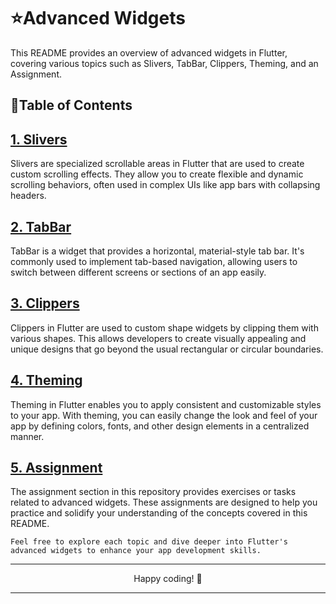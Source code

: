 
 
 # ⭐Advanced Widgets

This README provides an overview of advanced widgets in Flutter, covering various topics such as Slivers, TabBar, Clippers, Theming, and an Assignment. 

## 🔗Table of Contents

## [1. Slivers](https://github.com/Arpitaagupta/Flutter-Basics/blob/main/Advanced%20Widgets/slivers/lib/main.dart)
Slivers are specialized scrollable areas in Flutter that are used to create custom scrolling effects. They allow you to create flexible and dynamic scrolling behaviors, often used in complex UIs like app bars with collapsing headers.

## [2. TabBar](https://github.com/Arpitaagupta/Flutter-Basics/blob/main/Advanced%20Widgets/tab_bar/lib/main.dart)
TabBar is a widget that provides a horizontal, material-style tab bar. It's commonly used to implement tab-based navigation, allowing users to switch between different screens or sections of an app easily.

## [3. Clippers](https://github.com/Arpitaagupta/Flutter-Basics/blob/main/Advanced%20Widgets/clippers/lib/main.dart)
Clippers in Flutter are used to custom shape widgets by clipping them with various shapes. This allows developers to create visually appealing and unique designs that go beyond the usual rectangular or circular boundaries.

## [4. Theming](https://github.com/Arpitaagupta/Flutter-Basics/blob/main/Advanced%20Widgets/theming/lib/main.dart)
Theming in Flutter enables you to apply consistent and customizable styles to your app. With theming, you can easily change the look and feel of your app by defining colors, fonts, and other design elements in a centralized manner.

## [5. Assignment](https://github.com/Arpitaagupta/Flutter-Basics/blob/main/Advanced%20Widgets/assignment_5/lib/main.dart)
The assignment section in this repository provides exercises or tasks related to advanced widgets. These assignments are designed to help you practice and solidify your understanding of the concepts covered in this README.

`Feel free to explore each topic and dive deeper into Flutter's advanced widgets to enhance your app development skills.`


<hr>
<p align="center">
Happy coding! 🚀
<hr>
</p>
